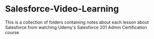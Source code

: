# Salesforce-Video-Learning

This is a collection of folders containing notes about each lesson about Salesforce from watching Udemy's Salesforce 201 Admin Certification course

